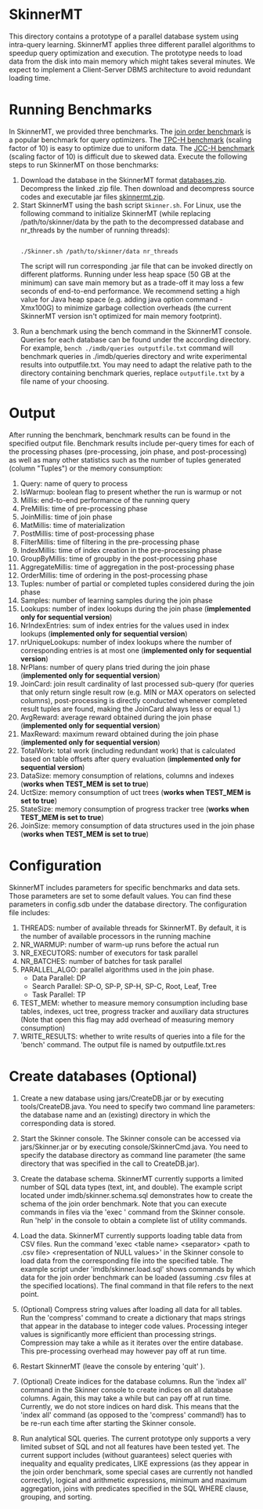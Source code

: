# SkinnerMT

This directory contains a prototype of a parallel database system using intra-query learning. SkinnerMT applies three different parallel algorithms to speedup query optimization and execution. The prototype needs to load data from the disk into main memory which might takes several minutes. We expect to implement a Client-Server DBMS architecture to avoid redundant loading time.

# Running Benchmarks

In SkinnerMT, we provided three benchmarks. The <a href="http://www.vldb.org/pvldb/vol9/p204-leis.pdf">join order benchmark</a> is a popular benchmark for query optimizers. The <a href="http://www.tpc.org/tpch/">TPC-H benchmark</a> (scaling factor of 10) is easy to optimize due to uniform data. The <a href="https://doi.org/10.1007/978-3-319-72401-0_8">JCC-H benchmark</a> (scaling factor of 10) is difficult due to skewed data. Execute the following steps to run SkinnerMT on those benchmarks:

<ol>
<li>Download the database in the SkinnerMT format <a href="https://drive.google.com/file/d/19OvQCWCCaaajvg4gTzrR8xuir52WPFkL/view?usp=sharing">databases.zip</a>. Decompress the linked .zip file. Then download and decompress source codes and executable jar files <a href="https://drive.google.com/drive/folders/1QwLJGys31Dp9iUhnTK78q3fPvQh6_-B5?usp=sharing">skinnermt.zip</a>.</li>

<li>Start SkinnerMT using the bash script <code>Skinner.sh</code>. For Linux, use the following command to initialize SkinnerMT (while replacing /path/to/skinner/data by the path to the decompressed database and nr_threads by the number of running threads): 
<p>
<code>
./Skinner.sh /path/to/skinner/data nr_threads
</code>

The script will run corresponding .jar file that can be invoked directly on different platforms. Running under less heap space (50 GB at the minimum) can save main memory but as a trade-off it may loss a few seconds of end-to-end performance. We recommend setting a high value for Java heap space (e.g. adding java option command -Xmx100G) to minimize garbage collection overheads (the current SkinnerMT version isn't optimized for main memory footprint).
</p> 
</li>
<li>Run a benchmark using the bench command in the SkinnerMT console. Queries for each database can be found under the according directory. For example, <code>bench ./imdb/queries outputfile.txt</code> command will benchmark queries in ./imdb/queries directory and write experimental results into outputfile.txt. You may need to adapt the relative path to the directory containing benchmark queries, replace <code>outputfile.txt</code> by a file name of your choosing.</li>
</ol>

# Output
After running the benchmark, benchmark results can be found in the specified output file. Benchmark results include per-query times for each of the processing phases (pre-processing, join phase, and post-processing) as well as many other statistics such as the number of tuples generated (column "Tuples") or the memory consumption:

<ol>
<li>Query: name of query to process</li>
<li>IsWarmup: boolean flag to present whether the run is warmup or not</li>
<li>Millis: end-to-end performance of the running query</li>
<li>PreMillis: time of pre-processing phase</li>
<li>JoinMillis: time of join phase</li>
<li>MatMillis: time of materialization</li>
<li>PostMillis: time of post-processing phase</li>
<li>FilterMillis: time of filtering in the pre-processing phase</li>
<li>IndexMillis: time of index creation in the pre-processing phase</li>
<li>GroupByMillis: time of groupby in the post-processing phase</li>
<li>AggregateMillis: time of aggregation in the post-processing phase</li>
<li>OrderMillis: time of ordering in the post-processing phase</li>
<li>Tuples: number of partial or completed tuples considered during the join phase</li>
<li>Samples: number of learning samples during the join phase</li>
<li>Lookups: number of index lookups during the join phase (<b>implemented only for sequential version</b>)</li>
<li>NrIndexEntries: sum of index entries for the values used in index lookups (<b>implemented only for sequential version</b>)</li>
<li>nrUniqueLookups: number of index lookups where the number of corresponding entries is at most one (<b>implemented only for sequential version</b>)</li>
<li>NrPlans: number of query plans tried during the join phase (<b>implemented only for sequential version</b>)</li>
<li>JoinCard: join result cardinality of last processed sub-query (for queries that only return single result row (e.g. MIN or MAX operators on selected columns), post-processing is directly conducted whenever completed result tuples are found, making the JoinCard always less or equal 1.)</li>
<li>AvgReward: average reward obtained during the join phase (<b>implemented only for sequential version</b>)</li>
<li>MaxReward: maximum reward obtained during the join phase (<b>implemented only for sequential version</b>)</li>
<li>TotalWork: total work (including redundant work) that is calculated based on table offsets after query evaluation (<b>implemented only for sequential version</b>)</li>
<li>DataSize: memory consumption of relations, columns and indexes (<b>works when TEST_MEM is set to true</b>)</li>
<li>UctSize: memory consumption of uct trees (<b>works when TEST_MEM is set to true</b>)</li>
<li>StateSize: memory consumption of progress tracker tree (<b>works when TEST_MEM is set to true</b>)</li>
<li>JoinSize: memory consumption of data structures used in the join phase (<b>works when TEST_MEM is set to true</b>)</li>
</ol>


# Configuration

SkinnerMT includes parameters for specific benchmarks and data sets. Those parameters are set to some default values. You can find these parameters in config.sdb under the database directory. The configuration file includes:
<ol>
<li>THREADS: number of available threads for SkinnerMT. By default, it is the number of available processors in the running machine</li>
<li>NR_WARMUP: number of warm-up runs before the actual run</li>
<li>NR_EXECUTORS: number of executors for task parallel</li>
<li>NR_BATCHES: number of batches for task parallel</li>
<li>PARALLEL_ALGO: parallel algorithms used in the join phase. 
    <ul>
        <li>Data Parallel: DP</li>
        <li>Search Parallel: SP-O, SP-P, SP-H, SP-C, Root, Leaf, Tree</li>
        <li>Task Parallel: TP</li>
    </ul>
</li>
<li>TEST_MEM: whether to measure memory consumption including base tables, indexes, uct tree, progress tracker and auxiliary data structures (Note that open this flag may add overhead of measuring memory consumption)</li>
<li>WRITE_RESULTS: whether to write results of queries into a file for the 'bench' command. The output file is named by outputfile.txt.res </li>
</ol>

# Create databases (Optional)

1. Create a new database using jars/CreateDB.jar or by executing tools/CreateDB.java. You need to specify two command line parameters: the database name and an (existing) directory in which the corresponding data is stored.

2. Start the Skinner console. The Skinner console can be accessed via jars/Skinner.jar or by executing console/SkinnerCmd.java. You need to specify the database directory as command line parameter (the same directory that was specified in the call to CreateDB.jar).

3. Create the database schema. SkinnerMT currently supports a limited number of SQL data types (text, int, and double). The example script located under imdb/skinner.schema.sql demonstrates how to create the schema of the join order benchmark. Note that you can execute commands in files via the 'exec <path>' command from the Skinner console. Run 'help' in the console to obtain a complete list of utility commands.

4. Load the data. SkinnerMT currently supports loading table data from CSV files. Run the command 'exec \<table name\> \<separator\> \<path to .csv file\> \<representation of NULL values\>' in the Skinner console to load data from the corresponding file into the specified table. The example script under 'imdb/skinner.load.sql' shows commands by which data for the join order benchmark can be loaded (assuming .csv files at the specified locations). The final command in that file refers to the next point.

5. (Optional) Compress string values after loading all data for all tables. Run the 'compress' command to create a dictionary that maps strings that appear in the database to integer code values. Processing integer values is significantly more efficient than processing strings. Compression may take a while as it iterates over the entire database. This pre-processing overhead may however pay off at run time.

6. Restart SkinnerMT (leave the console by entering 'quit' ).

7. (Optional) Create indices for the database columns. Run the 'index all' command in the Skinner console to create indices on all database columns. Again, this may take a while but can pay off at run time. Currently, we do not store indices on hard disk. This means that the 'index all' command (as opposed to the 'compress' command!) has to be re-run each time after starting the Skinner console.

8. Run analytical SQL queries. The current prototype only supports a very limited subset of SQL and not all features have been tested yet. The current support includes (without guarantees) select queries with inequality and equality predicates, LIKE expressions (as they appear in the join order benchmark, some special cases are currently not handled correctly), logical and arithmetic expressions, minimum and maximum aggregation, joins with predicates specified in the SQL WHERE clause, grouping, and sorting.
